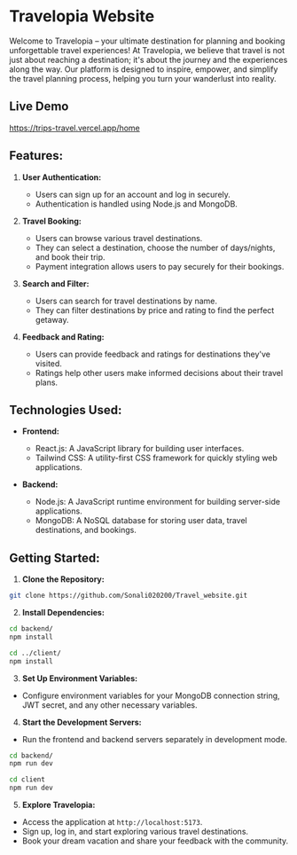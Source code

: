 
# Travelopia Website

Welcome to Travelopia – your ultimate destination for planning and booking unforgettable travel experiences! 
At Travelopia, we believe that travel is not just about reaching a destination; it's about the journey and the experiences along the way. Our platform is designed to inspire, empower, and simplify the travel planning process, helping you turn your wanderlust into reality.

## Live Demo

https://trips-travel.vercel.app/home


## Features:

1. **User Authentication:**
   - Users can sign up for an account and log in securely.
   - Authentication is handled using Node.js and MongoDB.

2. **Travel Booking:**
   - Users can browse various travel destinations.
   - They can select a destination, choose the number of days/nights, and book their trip.
   - Payment integration allows users to pay securely for their bookings.

3. **Search and Filter:**
   - Users can search for travel destinations by name.
   - They can filter destinations by price and rating to find the perfect getaway.

4. **Feedback and Rating:**
   - Users can provide feedback and ratings for destinations they've visited.
   - Ratings help other users make informed decisions about their travel plans.

## Technologies Used:

- **Frontend:**
  - React.js: A JavaScript library for building user interfaces.
  - Tailwind CSS: A utility-first CSS framework for quickly styling web applications.

- **Backend:**
  - Node.js: A JavaScript runtime environment for building server-side applications.
  - MongoDB: A NoSQL database for storing user data, travel destinations, and bookings.

## Getting Started:

1. **Clone the Repository:**
```bash
git clone https://github.com/Sonali020200/Travel_website.git
```
2. **Install Dependencies:**
```bash
cd backend/
npm install
```

```bash
cd ../client/
npm install
```
3. **Set Up Environment Variables:**
- Configure environment variables for your MongoDB connection string, JWT secret, and any other necessary variables.

4. **Start the Development Servers:**
- Run the frontend and backend servers separately in development mode.
```bash
cd backend/
npm run dev
```

```bash
cd client
npm run dev
```


5. **Explore Travelopia:**
- Access the application at `http://localhost:5173`.
- Sign up, log in, and start exploring various travel destinations.
- Book your dream vacation and share your feedback with the community.




